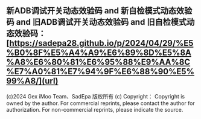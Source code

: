 新ADB调试开关动态效验码 and 新自检模式动态效验码 and 旧ADB调试开关动态效验码 and 旧自检模式动态效验码：
[https://sadepa28.github.io/p/2024/04/29/%E5%B0%8F%E5%A4%A9%E6%89%8D%E5%8A%A8%E6%80%81%E6%95%88%E9%AA%8C%E7%A0%81%E7%94%9F%E6%88%90%E5%99%A8/](url)
--------------------
(c)2024 Gex iMoo Team、SadEpa 版权所有
(c) Copyright： Copyright is owned by the author. For commercial reprints, please contact the author for authorization. For non-commercial reprints, please indicate the source.